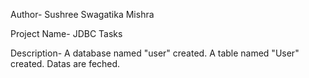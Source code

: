 Author- Sushree Swagatika Mishra

Project Name- JDBC Tasks

Description-
		A database named "user" created. A table named "User" created. Datas are feched.

